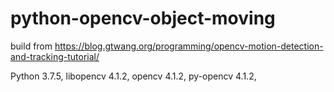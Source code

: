 # python-opencv-object-moving
build from https://blog.gtwang.org/programming/opencv-motion-detection-and-tracking-tutorial/

Python    3.7.5, 
libopencv 4.1.2, 
opencv    4.1.2, 
py-opencv 4.1.2, 
